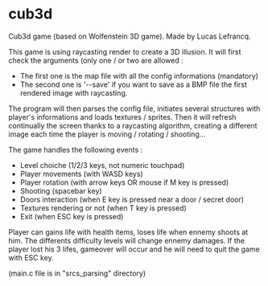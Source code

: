 # cub3d

Cub3d game (based on Wolfenstein 3D game). Made by Lucas Lefrancq.


This game is using raycasting render to create a 3D illusion.
It will first check the arguments (only one / or two are allowed :
- The first one is the map file with all the config informations (mandatory)
- The second one is '--save' if you want to save as a BMP file the first
  rendered image with raycasting.

The program will then parses the config file, initiates several structures with
player's informations and loads textures / sprites. Then it will refresh continually
the screen thanks to a raycasting algorithm, creating a different image each time
the player is moving / rotating / shooting...

The game handles the following events :
- Level choiche (1/2/3 keys, not numeric touchpad)
- Player movements (with WASD keys)
- Player rotation (with arrow keys OR mouse if M key is pressed)
- Shooting (spacebar key)
- Doors interaction (when E key is pressed near a door / secret door)
- Textures rendering or not (when T key is pressed)
- Exit (when ESC key is pressed)

Player can gains life with health items, loses life when ennemy shoots at him.
The differents difficulty levels will change ennemy damages. If the player lost
his 3 lifes, gameover will occur and he will need to quit the game with ESC key.

(main.c file is in "srcs_parsing" directory)